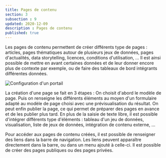 ```yaml
---
title: Pages de contenu
section: 3
subsection : 9
updated: 2020-12-09
description : Pages de contenu
published: true
---
```


Les pages de contenu permettent de créer différents type de pages : articles, pages thématiques autour de plusieurs jeux de données, pages d'actualités, data storytelling, licences, conditions d'utilisation, ... Il est ainsi possible de mettre en avant certaines données et de leur donner encore plus de contexte par exemple, ou de faire des tableaux de bord intégrants différentes données.


![Configuration d'un portail](./images/functional-presentation/foncier-edit.jpg)


La création d'une page se fait en 3 étapes : On choisit d'abord le modèle de page. Puis on renseigne les différents éléments au moyen d'un formulaire adapté au modèle de page choisi avec une prévisualisation du résultat. On peut enfin publier la page, ce qui permet de préparer des pages en avance et de les publier plus tard. En plus de la saisie de texte libre, il est possible d'intégrer différents type d'éléments : tableau d'un jeu de données, visualisation, liste de jeux de données, intégration de contenu externe, ...

Pour accéder aux pages de contenu créées, il est possible de renseigner des liens dans la barre de navigation. Les liens peuvent apparaître directement dans la barre, ou dans un menu ajouté à celle-ci. Il est possible de créer des pages publiques ou des pages privées.

